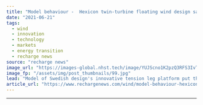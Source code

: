 ```yaml
---
title: "Model behaviour -  Hexicon twin-turbine floating wind design sails though basin tests"
date: "2021-06-21"
tags: 
  - wind
  - innovation
  - technology
  - markets
  - energy transition
  - recharge news
source: "recharge news"
image_url: "https://images-global.nhst.tech/image/YUJScno1K2pzQ3RFS3IvTk5xVkQrUkZqenpZalNOdnY0U2VKL0RFamdIbz0=/nhst/binary/9c28c5adcfef20755719509646eed51a"
image_fp: "/assets/img/post_thumbnails/99.jpg"
lead: "Model of Swedish design's innovative tension leg platform put through through paces at Marin R&D centre in the Netherlands ahead of first pilot projects"
article_url: "https://www.rechargenews.com/wind/model-behaviour-hexicon-twin-turbine-floating-wind-design-sails-though-basin-tests/2-1-1028158"
---
```


---
